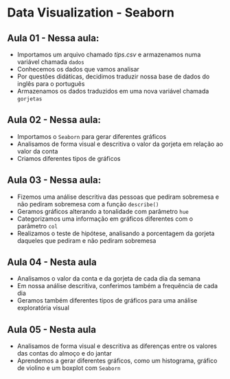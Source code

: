 # Data Visualization - Seaborn

## Aula 01 - Nessa aula:

* Importamos um arquivo chamado *tips.csv* e armazenamos numa variável chamada `dados`
* Conhecemos os dados que vamos analisar
* Por questões didáticas, decidimos traduzir nossa base de dados do inglês para o português
* Armazenamos os dados traduzidos em uma nova variável chamada `gorjetas`

## Aula 02 - Nessa aula:

* Importamos o `Seaborn` para gerar diferentes gráficos
* Analisamos de forma visual e descritiva o valor da gorjeta em relação ao valor da conta
* Criamos diferentes tipos de gráficos

## Aula 03 - Nessa aula:

* Fizemos uma análise descritiva das pessoas que pediram sobremesa e não pediram sobremesa com a função `describe()`
* Geramos gráficos alterando a tonalidade com parâmetro `hue`
* Categorizamos uma informação em gráficos diferentes com o parâmetro `col`
* Realizamos o teste de hipótese, analisando a porcentagem da gorjeta daqueles que pediram e não pediram sobremesa

## Aula 04 - Nesta aula

* Analisamos o valor da conta e da gorjeta de cada dia da semana
* Em nossa análise descritiva, conferimos também a frequência de cada dia
* Geramos também diferentes tipos de gráficos para uma análise exploratória visual

## Aula 05 - Nesta aula

* Analisamos de forma visual e descritiva as diferenças entre os valores das contas do almoço e do jantar
* Aprendemos a gerar diferentes gráficos, como um histograma, gráfico de violino e um boxplot com `Seaborn`